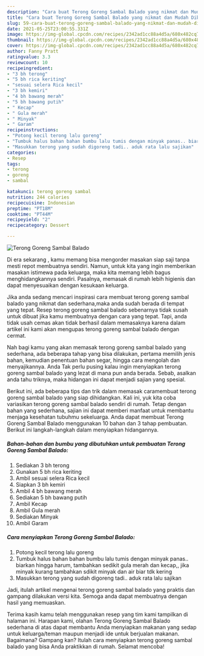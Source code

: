 ```yaml
---
description: "Cara buat Terong Goreng Sambal Balado yang nikmat dan Mudah Dibuat"
title: "Cara buat Terong Goreng Sambal Balado yang nikmat dan Mudah Dibuat"
slug: 59-cara-buat-terong-goreng-sambal-balado-yang-nikmat-dan-mudah-dibuat
date: 2021-05-25T23:00:55.331Z
image: https://img-global.cpcdn.com/recipes/2342ad1cc88a4d5a/680x482cq70/terong-goreng-sambal-balado-foto-resep-utama.jpg
thumbnail: https://img-global.cpcdn.com/recipes/2342ad1cc88a4d5a/680x482cq70/terong-goreng-sambal-balado-foto-resep-utama.jpg
cover: https://img-global.cpcdn.com/recipes/2342ad1cc88a4d5a/680x482cq70/terong-goreng-sambal-balado-foto-resep-utama.jpg
author: Fanny Pratt
ratingvalue: 3.3
reviewcount: 10
recipeingredient:
- "3 bh terong"
- "5 bh rica keriting"
- "sesuai selera Rica kecil"
- "3 bh kemiri"
- "4 bh bawang merah"
- "5 bh bawang putih"
- " Kecap"
- " Gula merah"
- " Minyak"
- " Garam"
recipeinstructions:
- "Potong kecil terong lalu goreng"
- "Tumbuk halus bahan bahan bumbu lalu tumis dengan minyak panas.. biarkan hingga harum, tambahkan sedikit gula merah dan kecap,, jika minyak kurang tambahkan sdikit minyak dan air biar tdk kering"
- "Masukkan terong yang sudah digoreng tadi.. aduk rata lalu sajikan"
categories:
- Resep
tags:
- terong
- goreng
- sambal

katakunci: terong goreng sambal 
nutrition: 244 calories
recipecuisine: Indonesian
preptime: "PT18M"
cooktime: "PT44M"
recipeyield: "2"
recipecategory: Dessert

---
```



![Terong Goreng Sambal Balado](https://img-global.cpcdn.com/recipes/2342ad1cc88a4d5a/680x482cq70/terong-goreng-sambal-balado-foto-resep-utama.jpg)

Di era  sekarang , kamu memang bisa mengorder masakan siap saji tanpa mesti repot membuatnya sendiri. Namun, untuk kita yang ingin memberikan masakan istimewa pada keluarga, maka kita memang lebih bagus menghidangkannya sendiri. Pasalnya, memasak di rumah lebih higienis dan dapat menyesuaikan dengan kesukaan keluarga.

Jika anda sedang mencari inspirasi cara membuat terong goreng sambal balado yang nikmat dan sederhana,maka anda sudah berada di tempat yang tepat. Resep terong goreng sambal balado  sebenarnya tidak susah untuk dibuat jika kamu membuatnya dengan cara yang tepat. Tapi, anda tidak usah cemas akan tidak berhasil dalam memasaknya 
karena dalam artikel ini kami akan mengupas terong goreng sambal balado dengan cermat.  



Nah bagi kamu yang akan memasak terong goreng sambal balado yang sederhana, ada beberapa tahap yang bisa dilakukan, pertama memilih jenis bahan, kemudian penentuan bahan segar, hingga cara mengolah dan menyajikannya. Anda Tak perlu pusing kalau ingin menyiapkan terong goreng sambal balado yang lezat di mana pun anda berada. Sebab, asalkan anda  tahu triknya, maka hidangan ini dapat menjadi sajian yang spesial.

Berikut ini, ada beberapa tips dan trik dalam memasak caramembuat terong goreng sambal balado yang siap dihidangkan. Kali ini, yuk kita coba variasikan terong goreng sambal balado sendiri di rumah. Tetap dengan bahan yang sederhana, sajian ini dapat memberi manfaat untuk membantu menjaga kesehatan tubuhmu sekeluarga. Anda dapat membuat Terong Goreng Sambal Balado menggunakan 10 bahan dan 3 tahap pembuatan. Berikut ini langkah-langkah dalam menyiapkan hidangannya.

<!--inarticleads1-->

##### Bahan-bahan dan bumbu yang dibutuhkan untuk pembuatan Terong Goreng Sambal Balado:

1. Sediakan 3 bh terong
1. Gunakan 5 bh rica keriting
1. Ambil sesuai selera Rica kecil
1. Siapkan 3 bh kemiri
1. Ambil 4 bh bawang merah
1. Sediakan 5 bh bawang putih
1. Ambil  Kecap
1. Ambil  Gula merah
1. Sediakan  Minyak
1. Ambil  Garam




<!--inarticleads2-->

##### Cara menyiapkan Terong Goreng Sambal Balado:

1. Potong kecil terong lalu goreng
1. Tumbuk halus bahan bahan bumbu lalu tumis dengan minyak panas.. biarkan hingga harum, tambahkan sedikit gula merah dan kecap,, jika minyak kurang tambahkan sdikit minyak dan air biar tdk kering
1. Masukkan terong yang sudah digoreng tadi.. aduk rata lalu sajikan




Jadi, itulah artikel mengenai  terong goreng sambal balado  yang praktis dan gampang dilakukan versi kita. Semoga anda dapat membuatnya dengan hasil yang memuaskan. 

Terima kasih kamu telah menggunakan resep yang tim kami tampilkan di halaman ini. Harapan kami, olahan  Terong Goreng Sambal Balado sederhana di atas dapat membantu Anda menyiapkan makanan yang sedap untuk keluarga/teman maupun menjadi ide untuk berjualan makanan. Bagaimana? Gampang kan? Itulah cara menyiapkan terong goreng sambal balado yang bisa Anda praktikkan di rumah. Selamat mencoba!

